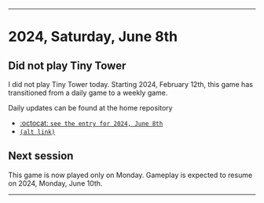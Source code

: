 
***

# 2024, Saturday, June 8th

## Did not play Tiny Tower

<!-- TODO: For each weekly entry, make sure the date is correct. The day of the week should be modified in 4 places !-->

I did not play Tiny Tower today. Starting 2024, February 12th, this game has transitioned from a daily game to a weekly game.

Daily updates can be found at the home repository

- [:octocat: `see the entry for 2024, June 8th`](https://github.com/seanpm2001/SeansLifeArchive_Images_TinyTower/tree/master/tiny%20tower/2024/06_June/08/) 
- [`(alt link)`](/tiny%20tower/2024/06_June/08/)

## Next session

This game is now played only on Monday. Gameplay is expected to resume on 2024, Monday, June 10th.

***
